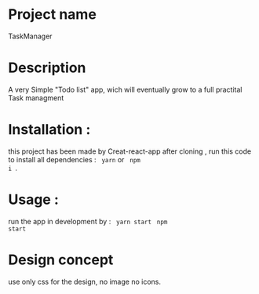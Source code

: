 # Project name 

TaskManager

# Description

A very Simple "Todo list" app, wich will eventually grow to a full practital Task managment

# Installation :

this project has been made by Creat-react-app
after cloning , run this code to install all dependencies :
<code> yarn</code>
or <code> npm i </code>.

# Usage :

run the app in development by :
<code> yarn start</code>
<code> npm start </code>

# Design concept
use only css for the design, no image no icons.


